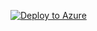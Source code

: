 [![Deploy to Azure](https://aka.ms/deploytoazurebutton)](https://portal.azure.com/#create/Microsoft.Template/uri/https://raw.githubusercontent.com/asimcard/Sentinel/refs/heads/main/Playbooks/Block_EntraID_User_Alert/azuredeploy.json)
